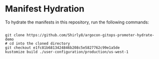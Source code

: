 
# Manifest Hydration

To hydrate the manifests in this repository, run the following commands:

```shell

git clone https://github.com/Shirly8/argocon-gitops-promoter-hydrate-demo
# cd into the cloned directory
git checkout e1fc81b6813424846b208c5e5827762c99e1a5de
kustomize build ./user-configuration/production/us-west-1
```